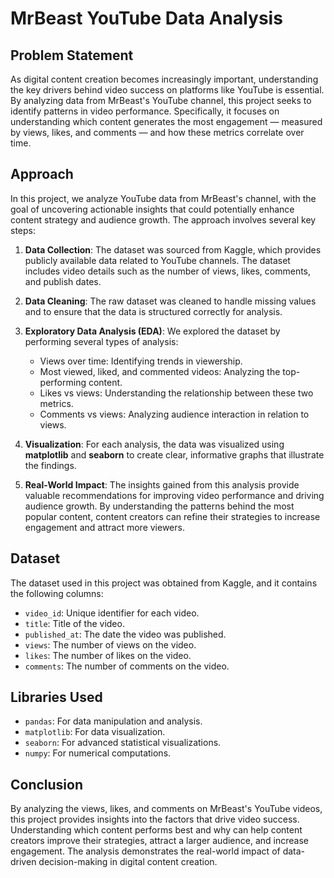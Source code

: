 # MrBeast YouTube Data Analysis

## Problem Statement
As digital content creation becomes increasingly important, understanding the key drivers behind video success on platforms like YouTube is essential. By analyzing data from MrBeast's YouTube channel, this project seeks to identify patterns in video performance. Specifically, it focuses on understanding which content generates the most engagement — measured by views, likes, and comments — and how these metrics correlate over time.

## Approach
In this project, we analyze YouTube data from MrBeast's channel, with the goal of uncovering actionable insights that could potentially enhance content strategy and audience growth. The approach involves several key steps:

1. **Data Collection**: The dataset was sourced from Kaggle, which provides publicly available data related to YouTube channels. The dataset includes video details such as the number of views, likes, comments, and publish dates.
   
2. **Data Cleaning**: The raw dataset was cleaned to handle missing values and to ensure that the data is structured correctly for analysis.

3. **Exploratory Data Analysis (EDA)**: We explored the dataset by performing several types of analysis:
   - Views over time: Identifying trends in viewership.
   - Most viewed, liked, and commented videos: Analyzing the top-performing content.
   - Likes vs views: Understanding the relationship between these two metrics.
   - Comments vs views: Analyzing audience interaction in relation to views.

4. **Visualization**: For each analysis, the data was visualized using **matplotlib** and **seaborn** to create clear, informative graphs that illustrate the findings.

5. **Real-World Impact**: The insights gained from this analysis provide valuable recommendations for improving video performance and driving audience growth. By understanding the patterns behind the most popular content, content creators can refine their strategies to increase engagement and attract more viewers.

## Dataset
The dataset used in this project was obtained from Kaggle, and it contains the following columns:
- `video_id`: Unique identifier for each video.
- `title`: Title of the video.
- `published_at`: The date the video was published.
- `views`: The number of views on the video.
- `likes`: The number of likes on the video.
- `comments`: The number of comments on the video.

## Libraries Used
- `pandas`: For data manipulation and analysis.
- `matplotlib`: For data visualization.
- `seaborn`: For advanced statistical visualizations.
- `numpy`: For numerical computations.

## Conclusion
By analyzing the views, likes, and comments on MrBeast's YouTube videos, this project provides insights into the factors that drive video success. Understanding which content performs best and why can help content creators improve their strategies, attract a larger audience, and increase engagement. The analysis demonstrates the real-world impact of data-driven decision-making in digital content creation.
